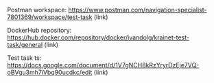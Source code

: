 Postman workspace: https://www.postman.com/navigation-specialist-7801369/workspace/test-task (link)

DockerHub repository: https://hub.docker.com/repository/docker/ivandolg/krainet-test-task/general (link)

Test task ts: https://docs.google.com/document/d/1V7gNCH8kRzYryrDzEje7VQ-oBVgu3mh7iVbq90ucdkc/edit (link)
